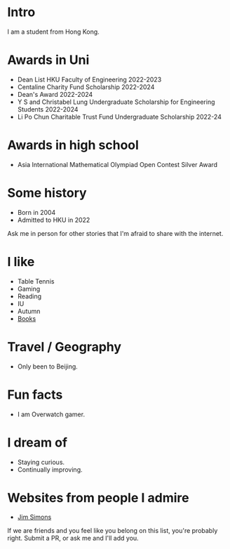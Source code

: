 # Intro

I am a student from Hong Kong.



# Awards in Uni
- Dean List HKU Faculty of Engineering 2022-2023
- Centaline Charity Fund Scholarship 2022-2024
- Dean's Award 2022-2024
- Y S and Christabel Lung Undergraduate Scholarship for Engineering Students 2022-2024
- Li Po Chun Charitable Trust Fund Undergraduate Scholarship 2022-24

# Awards in high school
- Asia International Mathematical Olympiad Open Contest Silver Award

# Some history

- Born in 2004
- Admitted to HKU in 2022

Ask me in person for other stories that I'm afraid to share with the internet.

# I like

- Table Tennis
- Gaming
- Reading
- IU
- Autumn
- [Books](https://www.amazon.com/Active-Portfolio-Management-Quantitative-Controlling/dp/0070248826)


# Travel / Geography

- Only been to Beijing.

# Fun facts

- I am Overwatch gamer.


# I dream of

- Staying curious.
- Continually improving.

# Websites from people I admire

- [Jim Simons](https://en.wikipedia.org/wiki/Jim_Simons)


If we are friends and you feel like you belong on this list, you're probably right. Submit a PR, or ask me and I'll add you.
